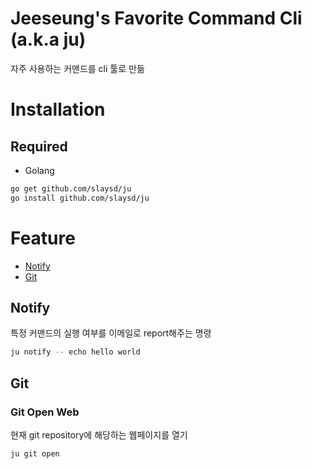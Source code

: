 # Jeeseung's Favorite Command Cli (a.k.a ju)
자주 사용하는 커맨드를 cli 툴로 만듦

# Installation

## Required
- Golang

``` bash
go get github.com/slaysd/ju
go install github.com/slaysd/ju
```

# Feature
- [Notify](#notify)
- [Git](#git)


## Notify
특정 커맨드의 실행 여부를 이메일로 report해주는 명령
``` bash
ju notify -- echo hello world
```

## Git

### Git Open Web
현재 git repository에 해당하는 웹페이지를 열기
``` bash
ju git open
```
